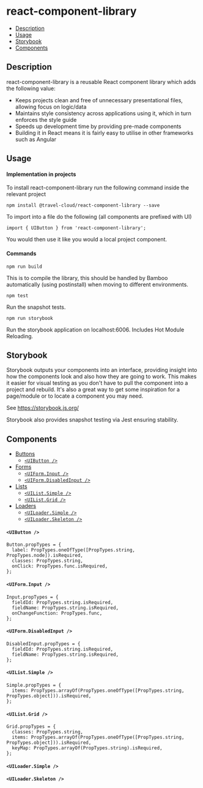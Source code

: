 # react-component-library

* [Description](#description)
* [Usage](#usage)
* [Storybook](#storybook)
* [Components](#components)

## Description

react-component-library is a reusable React component library which adds the following value:
* Keeps projects clean and free of unnecessary presentational files, allowing focus on logic/data
* Maintains style consistency across applications using it, which in turn enforces the style guide
* Speeds up development time by providing pre-made components
* Building it in React means it is fairly easy to utilise in other frameworks such as Angular

## Usage

#### Implementation in projects

To install react-component-library run the following command inside the relevant project

    npm install @travel-cloud/react-component-library --save

To import into a file do the following (all components are prefixed with UI)

    import { UIButton } from 'react-component-library';

You would then use it like you would a local project component.

#### Commands

    npm run build

This is to compile the library, this should be handled by Bamboo automatically (using postinstall)
when moving to different environments.

    npm test

Run the snapshot tests.

    npm run storybook

Run the storybook application on localhost:6006. Includes Hot Module Reloading.

## Storybook

Storybook outputs your components into an interface, providing insight into how the components look
and also how they are going to work. This makes it easier for visual testing as you
don't have to pull the component into a project and rebuild. It's also a great way to get some
inspiration for a page/module or to locate a component you may need.

See https://storybook.js.org/

Storybook also provides snapshot testing via Jest ensuring stability.

## Components

* [Buttons](#buttons)
  + [`<UIButton />`](#uibutton-)
* [Forms](#forms)
  + [`<UIForm.Input />`](#uiforminput-)
  + [`<UIForm.DisabledInput />`](#uiformdisabledinput-)
* [Lists](#lists)
  + [`<UIList.Simple />`](#uilistsimple-)
  + [`<UIList.Grid />`](#uilistgrid-)
* [Loaders](#loaders)
  + [`<UILoader.Simple />`](#uiloaderskeleton-)
  + [`<UILoader.Skeleton />`](#uiloaderskeleton-)

#### `<UIButton />`

    Button.propTypes = {
      label: PropTypes.oneOfType([PropTypes.string, PropTypes.node]).isRequired,
      classes: PropTypes.string,
      onClick: PropTypes.func.isRequired,
    };

#### `<UIForm.Input />`

    Input.propTypes = {
      fieldId: PropTypes.string.isRequired,
      fieldName: PropTypes.string.isRequired,
      onChangeFunction: PropTypes.func,
    };

#### `<UIForm.DisabledInput />`

    DisabledInput.propTypes = {
      fieldId: PropTypes.string.isRequired,
      fieldName: PropTypes.string.isRequired,
    };

#### `<UIList.Simple />`

    Simple.propTypes = {
      items: PropTypes.arrayOf(PropTypes.oneOfType([PropTypes.string, PropTypes.object])).isRequired,
    };

#### `<UIList.Grid />`

    Grid.propTypes = {
      classes: PropTypes.string,
      items: PropTypes.arrayOf(PropTypes.oneOfType([PropTypes.string, PropTypes.object])).isRequired,
      keyMap: PropTypes.arrayOf(PropTypes.string).isRequired,
    };

#### `<UILoader.Simple />`

#### `<UILoader.Skeleton />`

